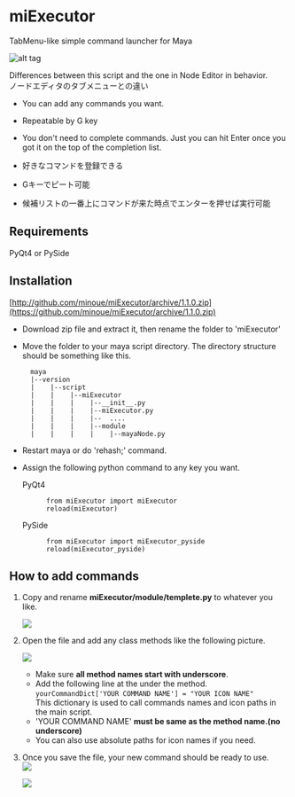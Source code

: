  miExecutor
========
TabMenu-like simple command launcher for Maya

![alt tag](https://dl.dropboxusercontent.com/u/408180/git/images/miExecutor_overview.gif)


Differences between this script and the one in Node Editor in behavior.  
ノードエディタのタブメニューとの違い  

* You can add any commands you want.
* Repeatable by G key  
* You don't need to complete commands. Just you can hit Enter once you got it on the top of the completion list.  
    
    
* 好きなコマンドを登録できる
* Gキーでピート可能
* 候補リストの一番上にコマンドが来た時点でエンターを押せば実行可能 


## Requirements

PyQt4 or PySide

## Installation


[http://github.com/minoue/miExecutor/archive/1.1.0.zip](https://github.com/minoue/miExecutor/archive/1.1.0.zip)  


* Download zip file and extract it, then rename the folder to 'miExecutor'  
* Move the folder to your maya script directory.  The directory structure should be something like this.

        maya
        |--version  
        |    |--script
        |    |    |--miExecutor
        |    |    |    |--__init__.py
        |    |    |    |--miExecutor.py
        |    |    |    |--  ....
        |    |    |    |--module
        |    |    |    |    |--mayaNode.py



* Restart maya or do 'rehash;' command.  
* Assign the following python command to any key you want.  

    PyQt4  

            from miExecutor import miExecutor
            reload(miExecutor)  

    PySide  

            from miExecutor import miExecutor_pyside
            reload(miExecutor_pyside)


## How to add commands

1. Copy and rename **miExecutor/module/templete.py** to whatever you like.  

	 ![](https://dl.dropboxusercontent.com/u/408180/git/images/rename.jpg)

2. Open the file and add any class methods like the following picture.  

	![](https://dl.dropboxusercontent.com/u/408180/git/images/yourModule2.jpg)

   * Make sure **all method names start with underscore**.
   * Add the following line at the under the method.  
`yourCommandDict['YOUR COMMAND NAME'] = "YOUR ICON NAME"`  
This dictionary is used to call commands names and icon paths in the main script.
   * 'YOUR COMMAND NAME' **must be same as the method name.(no underscore)**  
   * You can also use absolute paths for icon names if you need.  
  

3. Once you save the file, your new command should be ready to use.  
	![](https://dl.dropboxusercontent.com/u/408180/git/images/yourNewCommand2.jpg)  

	![](https://dl.dropboxusercontent.com/u/408180/git/images/helloSphere.jpg)  
